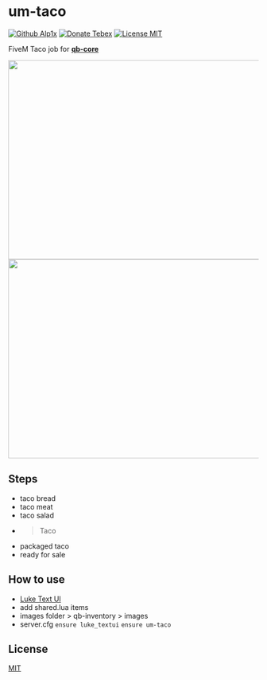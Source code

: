 # um-taco
[![Github Alp1x](https://img.shields.io/badge/Github-alp1x-pink?style=for-the-badge&logo=github)](https://github.com/alp1x/)
[![Donate Tebex](https://img.shields.io/badge/Coffee-Donate-%23FFDD00?style=for-the-badge&logo=buymeacoffee)](https://uyuyorum.tebex.io/package/4721743)
[![License MIT](https://img.shields.io/badge/License-MIT-green?style=for-the-badge&logo=opensourceinitiative)](https://choosealicense.com/licenses/mit/)


FiveM Taco job for **[qb-core](https://github.com/qbcore-framework/qb-core)**

<p align="center">
  <img  width="1000" height="400" src="https://i.hizliresim.com/b7a1gvs.png">
<img  width="1000" height="400" src="https://i.hizliresim.com/bicypm9.png">
</p>


## Steps
+ taco bread
+ taco meat 
+ taco salad 
+ > Taco
+ packaged taco
+ ready for sale




## How to use
+ [Luke Text UI](https://github.com/LukeWasTakenn/luke_textui)
+ add shared.lua items
+ images folder > qb-inventory > images
+ server.cfg ```ensure luke_textui``` ```ensure um-taco```


## License
[MIT](https://choosealicense.com/licenses/mit/)
